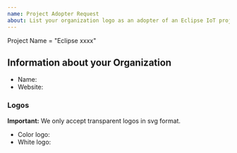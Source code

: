 ```yaml
---
name: Project Adopter Request
about: List your organization logo as an adopter of an Eclipse IoT project.
---
```


Project Name = "Eclipse xxxx"

## Information about your Organization
* Name:
* Website: 

### Logos

**Important:** We only accept transparent logos in svg format.

* Color logo:
* White logo: